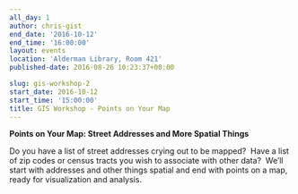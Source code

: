 ```yaml
---
all_day: 1
author: chris-gist
end_date: '2016-10-12'
end_time: '16:00:00'
layout: events
location: 'Alderman Library, Room 421'
published-date: 2016-08-26 10:23:37+00:00

slug: gis-workshop-2
start_date: 2016-10-12
start_time: '15:00:00'
title: GIS Workshop - Points on Your Map
---
```


**Points on Your Map: Street Addresses and More Spatial Things**

Do you have a list of street addresses crying out to be mapped?  Have a list of zip codes or census tracts you wish to associate with other data?  We’ll start with addresses and other things spatial and end with points on a map, ready for visualization and analysis.
